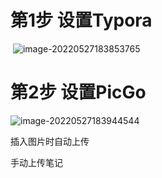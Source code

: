 # 第1步 设置Typora

​	![image-20220527183853765](https://raw.githubusercontent.com/Jayfei-Wu/NotePic/master/pic/image-20220527183853765.png)

# 第2步 设置PicGo

![image-20220527183944544](https://raw.githubusercontent.com/Jayfei-Wu/NotePic/master/pic/image-20220527183944544.png)

插入图片时自动上传

手动上传笔记
